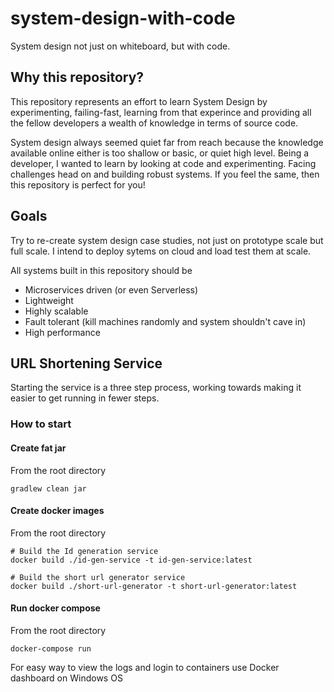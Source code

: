 # system-design-with-code
System design not just on whiteboard, but with code.

## Why this repository?
This repository represents an effort to learn System Design by experimenting, failing-fast, learning from that experince and providing all the fellow developers a wealth of knowledge in terms of source code.

System design always seemed quiet far from reach because the knowledge available online either is too shallow or basic, or quiet high level. Being a developer, I wanted to learn by looking at code and experimenting. Facing challenges head on and building robust systems. If you feel the same, then this repository is perfect for you!

## Goals
Try to re-create system design case studies, not just on prototype scale but full scale. I intend to deploy sytems on cloud and load test them at scale.

All systems built in this repository should be
 - Microservices driven (or even Serverless)
 - Lightweight
 - Highly scalable
 - Fault tolerant (kill machines randomly and system shouldn't cave in)
 - High performance
 

## URL Shortening Service

Starting the service is a three step process, working towards making it easier to get running in fewer steps.

### How to start

#### Create fat jar

From the root directory

```
gradlew clean jar
```

#### Create docker images

From the root directory

```
# Build the Id generation service
docker build ./id-gen-service -t id-gen-service:latest

# Build the short url generator service
docker build ./short-url-generator -t short-url-generator:latest

```

#### Run docker compose

From the root directory

```
docker-compose run
````
For easy way to view the logs and login to containers use Docker dashboard on Windows OS
